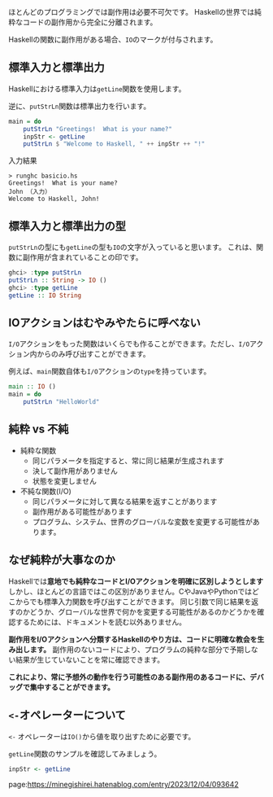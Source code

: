 


ほとんどのプログラミングでは副作用は必要不可欠です。
Haskellの世界では純粋なコードの副作用から完全に分離されます。

Haskellの関数に副作用がある場合、`IO`のマークが付与されます。


## 標準入力と標準出力

Haskellにおける標準入力は`getLine`関数を使用します。

逆に、`putStrLn`関数は標準出力を行います。

```hs
main = do
    putStrLn "Greetings!  What is your name?"
    inpStr <- getLine
    putStrLn $ "Welcome to Haskell, " ++ inpStr ++ "!"
```

入力結果

``` 
> runghc basicio.hs
Greetings!  What is your name?
John （入力）
Welcome to Haskell, John!
```

## 標準入力と標準出力の型

`putStrLn`の型にも`getLine`の型も`IO`の文字が入っていると思います。
これは、関数に副作用が含まれていることの印です。

```hs
ghci> :type putStrLn
putStrLn :: String -> IO ()
ghci> :type getLine
getLine :: IO String
```



## IOアクションはむやみやたらに呼べない

`I/O`アクションをもった関数はいくらでも作ることができます。ただし、`I/O`アクション内からのみ呼び出すことができます。

例えば、`main`関数自体も`I/O`アクションの`type`を持っています。

```hs
main :: IO ()
main = do
	putStrLn "HelloWorld"
```


## 純粋 vs 不純

- 純粋な関数
    - 同じパラメータを指定すると、常に同じ結果が生成されます
    - 決して副作用がありません
    - 状態を変更しません
- 不純な関数(I/O)
    - 同じパラメータに対して異なる結果を返すことがあります
    - 副作用がある可能性があります
    - プログラム、システム、世界のグローバルな変数を変更する可能性があります。


## なぜ純粋が大事なのか

Haskellでは**意地でも純粋なコードとI/Oアクションを明確に区別しようとします**
しかし、ほとんどの言語ではこの区別がありません。CやJavaやPythonではどこからでも標準入力関数を呼び出すことができます。
同じ引数で同じ結果を返すのかどうか、グローバルな世界で何かを変更する可能性があるのかどうかを確認するためには、ドキュメントを読む以外ありません。

**副作用をI/Oアクションへ分類するHaskellのやり方は、コードに明確な教会を生み出します。**
副作用のないコードにより、プログラムの純粋な部分で予期しない結果が生じていないことを常に確認できます。

**これにより、常に予想外の動作を行う可能性のある副作用のあるコードに、デバッグで集中することができます。**



## `<-`オペレーターについて

`<-` オペレーターは`IO()`から値を取り出すために必要です。

`getLine`関数のサンプルを確認してみましょう。

```hs
inpStr <- getLine
```














page:https://minegishirei.hatenablog.com/entry/2023/12/04/093642